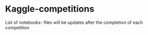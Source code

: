 # Kaggle-competitions
List of notebooks- files will be updates after the completion of each competition
